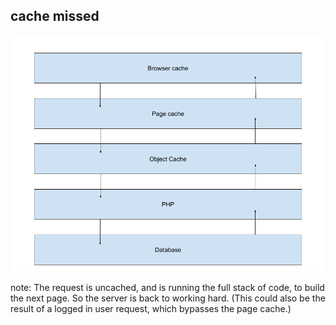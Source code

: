 ##  cache missed

![](resources/images/request-stack-with-caching.png) <!-- .element: class="plain" style="width: 750px; background: none;" -->

note:
    The request is uncached, and is running the full stack of code, to build the next page. So the server is back to working hard. (This could also be the result of a logged in user request, which bypasses the page cache.)
